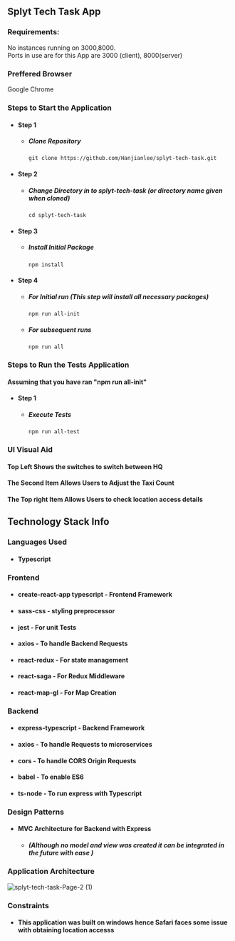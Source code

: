 ## Splyt Tech Task App

### Requirements:

No instances running on 3000,8000. <br/>
Ports in use are for this App are 3000 (client), 8000(server)

### Preffered Browser 

Google Chrome 

### Steps to Start the Application

- #### Step 1

  - ##### Clone Repository
    ```console
    git clone https://github.com/Hanjianlee/splyt-tech-task.git
    ```

- #### Step 2

  - ##### Change Directory in to splyt-tech-task (or directory name given when cloned)
    ```console
    cd splyt-tech-task
    ```

- #### Step 3

  - ##### Install Initial Package
    ```console
    npm install
    ```

- #### Step 4

  - ##### For Initial run (This step will install all necessary packages)
    ```console
    npm run all-init
    ```
  - ##### For subsequent runs
    ```console
    npm run all
    ```

### Steps to Run the Tests Application

#### Assuming that you have ran "npm run all-init"

- #### Step 1

  - ##### Execute Tests
    ```console
    npm run all-test
    ```

### UI Visual Aid
   #### Top Left Shows the switches to switch between HQ
   #### The Second Item Allows Users to Adjust the Taxi Count
   #### The Top right Item Allows Users to check location access details 

## Technology Stack Info  
### Languages Used 
  - #### Typescript

### Frontend 
  - #### create-react-app typescript - Frontend Framework
  - #### sass-css - styling preprocessor  
  - #### jest - For unit Tests
  - #### axios - To handle Backend Requests
  - #### react-redux - For state management 
  - #### react-saga - For Redux Middleware 
  - #### react-map-gl - For Map Creation 

### Backend
  - #### express-typescript - Backend Framework 
  - #### axios - To handle Requests to microservices 
  - #### cors - To handle CORS Origin Requests 
  - #### babel - To enable ES6 
  - #### ts-node - To run express with Typescript 

### Design Patterns
  - #### MVC Architecture for Backend with Express 
    - ##### (Although no model and view was created it can be integrated in the future with ease )

### Application Architecture
![splyt-tech-task-Page-2 (1)](https://user-images.githubusercontent.com/36333538/129743600-ff5aebe2-fe6a-4b21-a4ce-7b9591838608.png)

### Constraints 
  - #### This application was built on windows hence Safari faces some issue with obtaining location accesss

